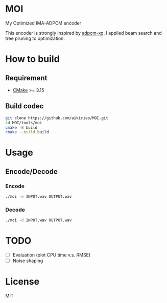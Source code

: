# MOI

My Optimized IMA-ADPCM encoder

This encoder is strongly inspired by [adpcm-xq](https://github.com/dbry/adpcm-xq). I applied beam search and tree pruning to optimization.

# How to build

## Requirement

* [CMake](https://cmake.org) >= 3.15

## Build codec

```bash
git clone https://github.com/aikiriao/MOI.git
cd MOI/tools/moi
cmake -B build
cmake --build build
```

# Usage

## Encode/Decode

### Encode

```bash
./moi -e INPUT.wav OUTPUT.wav
```

### Decode

```bash
./moi -d INPUT.wav OUTPUT.wav
```

# TODO

- [ ] Evaluation (plot CPU time v.s. RMSE)
- [ ] Noise shaping

# License

MIT
